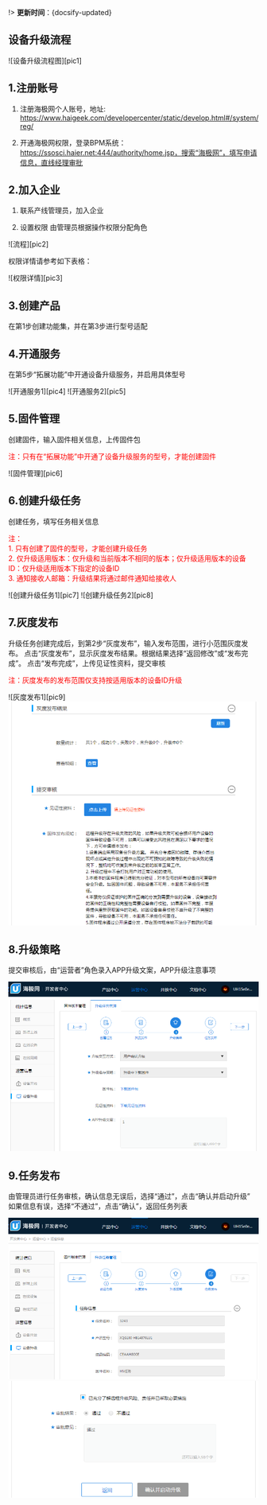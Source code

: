 
!>  **更新时间**：{docsify-updated}  

## 设备升级流程

![设备升级流程图][pic1]

## 1.注册账号

1)	注册海极网个人账号，地址: 
	https://www.haigeek.com/developercenter/static/develop.html#/system/reg/

2)	开通海极网权限，登录BPM系统： 
	https://ssosci.haier.net:444/authority/home.jsp，搜索“海极网”，填写申请信息，直线经理审批


## 2.加入企业

1)	联系产线管理员，加入企业

2)	设置权限
由管理员根据操作权限分配角色

![流程][pic2]

权限详情请参考如下表格：

![权限详情][pic3]


## 3.创建产品

在第1步创建功能集，并在第3步进行型号适配


## 4.开通服务

在第5步“拓展功能”中开通设备升级服务，并启用具体型号

![开通服务1][pic4]
![开通服务2][pic5]


## 5.固件管理

创建固件，输入固件相关信息，上传固件包

<font color='red'> 注：只有在“拓展功能”中开通了设备升级服务的型号，才能创建固件 </font>

![固件管理][pic6]

## 6.创建升级任务

创建任务，填写任务相关信息

<font color='red'>
注：</br>
1.	只有创建了固件的型号，才能创建升级任务</br>2.	仅升级适用版本：仅升级和当前版本不相同的版本；仅升级适用版本的设备ID：仅升级适用版本下指定的设备ID </br>3.	通知接收人邮箱：升级结果将通过邮件通知给接收人</br>
 </font>

![创建升级任务1][pic7]
![创建升级任务2][pic8]

## 7.灰度发布

升级任务创建完成后，到第2步“灰度发布”，输入发布范围，进行小范围灰度发布。
点击“灰度发布”，显示灰度发布结果。根据结果选择“返回修改”或“发布完成”。
点击“发布完成”，上传见证性资料，提交审核

<font color='red'>
注：灰度发布的发布范围仅支持按适用版本的设备ID升级
 </font>

![灰度发布1][pic9]
![灰度发布2][pic10]


## 8.升级策略

提交审核后，由“运营者”角色录入APP升级文案，APP升级注意事项

![升级策略][pic11]


## 9.任务发布
由管理员进行任务审核，确认信息无误后，选择“通过”，点击“确认并启动升级”
如果信息有误，选择“不通过”，点击“确认”，返回任务列表

![任务发布1][pic12]
![任务发布2][pic13]




[^-^]:常用图片注释
[pic1]:../_media/_scheduler/pic1.png
[pic2]:../_media/_scheduler/pic2.png
[pic3]:../_media/_scheduler/pic3.png
[pic4]:../_media/_scheduler/pic4.png
[pic5]:../_media/_scheduler/pic5.png
[pic6]:../_media/_scheduler/pic6.png
[pic7]:../_media/_scheduler/pic7.png
[pic8]:../_media/_scheduler/pic8.png
[pic9]:../_media/_scheduler/pic9.png

[pic10]:../_media/_scheduler/pic10.png
[pic11]:../_media/_scheduler/pic11.png
[pic12]:../_media/_scheduler/pic12.png
[pic13]:../_media/_scheduler/pic13.png


